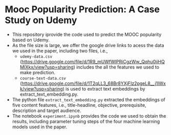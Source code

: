 # Mooc Popularity Prediction: A Case Study on Udemy
- This repository iprovide the code used to predict the MOOC popularity based on Udemy.
- As the file size is large, we offer the google drive links to acess the data we used in the paper, including two files, i.e.,
  - ``udemy-data.csv`` (https://drive.google.com/file/d/1R9_mUWfWlPRiCgzWw_Qqhu0iiHQMIXkx/view?usp=sharing) includes the all the features we used to make prediction. 
  - ``course-text-data.csv`` (https://drive.google.com/file/d/1T2qLL3_68Br8YXjFIz2pgeL8__j1lWxk/view?usp=sharing) is used to extract text embeddings by extract_text_embedding.py.
- The python file ``extract_text_embedding.py`` extracted the embeddings of five content features, i.e., title-headline, objective, prerequisite, description and target audience.
- The notebook ``experiment.ipynb`` provides the code we used to obtain the results, including parameter tuning steps of the four machine learning models used in the paper. 
